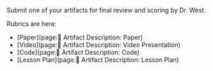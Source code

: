 Submit one of your artifacts for final review and scoring by Dr. West.

Rubrics are here:

* [Paper](page:🦕 Artifact Description: Paper)
* [Video](page:🦕 Artifact Description: Video Presentation)
* [Code](page:🦕 Artifact Description: Code)
* [Lesson Plan](page:🦕 Artifact Description: Lesson Plan)